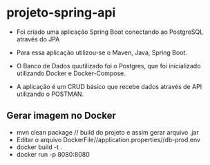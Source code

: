 # projeto-spring-api
- Foi criado  uma aplicação Spring Boot conectando ao PostgreSQL através do JPA

- Para essa aplicação utilizou-se o Maven, Java, Spring Boot.

- O Banco de Dados quutilizado foi o Postgres, que foi inicializado utilizando Docker e Docker-Compose.

- A aplicação é um CRUD básico que recebe dados através de API utilizando o POSTMAN.

## Gerar imagem no Docker

- mvn clean package // build do projeto e assim gerar arquivo .jar
- Editar o arquivo DockerFile//application.properties//db-prod.env
- docker build -t <nome imagem> .
- docker run -p 8080:8080 <nome imagem> 
